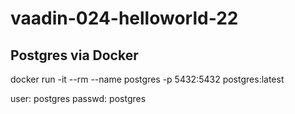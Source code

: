# vaadin-024-helloworld-22


## Postgres via Docker 
docker run -it --rm --name postgres -p 5432:5432 postgres:latest 

user:   postgres 
passwd: postgres

